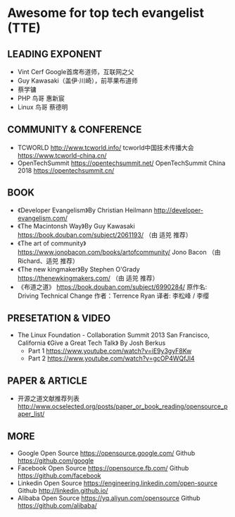# Awesome for top tech evangelist (TTE)

## LEADING EXPONENT
- Vint Cerf Google首席布道师，互联网之父
- Guy Kawasaki（盖伊·川崎），前苹果布道师 
- 蔡学镛 
- PHP 鸟哥  惠新宸 
- Linux 鸟哥 蔡德明 


## COMMUNITY & CONFERENCE 
- TCWORLD  http://www.tcworld.info/  tcworld中国技术传播大会  https://www.tcworld-china.cn/
- OpenTechSummit https://opentechsummit.net/ OpenTechSummit China 2018 https://opentechsummit.cn/


## BOOK
- 《Developer Evangelism》By Christian Heilmann  http://developer-evangelism.com/
- 《The Macintonsh Way》By  Guy Kawasaki https://book.douban.com/subject/2061193/ （由 适兕 推荐）
- 《The art of community》 https://www.jonobacon.com/books/artofcommunity/  Jono Bacon （由 Richard、适兕 推荐）
- 《The new kingmaker》By Stephen O'Grady  https://thenewkingmakers.com/ （由 适兕 推荐）
- 《布道之道》 https://book.douban.com/subject/6990284/  原作名: Driving Technical Change  作者：Terrence Ryan 译者: 李松峰 / 李缨


## PRESETATION & VIDEO
- The Linux Foundation - Collaboration Summit 2013 San Francisco, California 
  《Give a Great Tech Talk》 By Josh Berkus  
  - Part 1 https://www.youtube.com/watch?v=iE9y3gyF8Kw
  - Part 2 https://www.youtube.com/watch?v=gcOP4WQfJl4 



## PAPER & ARTICLE
- 开源之道文献推荐列表  http://www.ocselected.org/posts/paper_or_book_reading/opensource_paper_list/ 




## MORE 
- Google Open Source https://opensource.google.com/      Github  https://github.com/google
- Facebook Open Source https://opensource.fb.com/  Github  https://github.com/facebook
- Linkedin Open Source https://engineering.linkedin.com/open-source Github http://linkedin.github.io/
- Alibaba Open Source  https://yq.aliyun.com/opensource  Github  https://github.com/alibaba/ 

